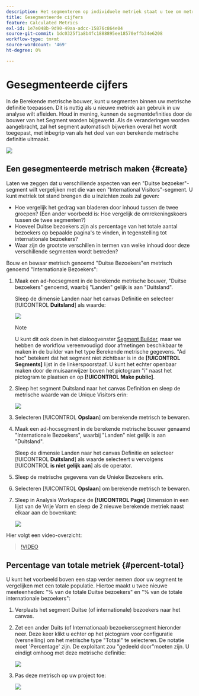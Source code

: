 ```yaml
---
description: Het segmenteren op individuele metriek staat u toe om metrische vergelijkingen binnen het zelfde rapport te maken.
title: Gesegmenteerde cijfers
feature: Calculated Metrics
exl-id: 1e7e048b-9d90-49aa-adcc-15876c864e04
source-git-commit: 1dc0325f1a8b4fc1888895ee18570effb34e6208
workflow-type: tm+mt
source-wordcount: '469'
ht-degree: 0%

---
```


# Gesegmenteerde cijfers

In de Berekende metrische bouwer, kunt u segmenten binnen uw metrische definitie toepassen. Dit is nuttig als u nieuwe metriek aan gebruik in uw analyse wilt afleiden. Houd in mening, kunnen de segmentdefinities door de bouwer van het Segment worden bijgewerkt. Als de veranderingen worden aangebracht, zal het segment automatisch bijwerken overal het wordt toegepast, met inbegrip van als het deel van een berekende metrische definitie uitmaakt.

![](assets/german-visitors.png)

## Een gesegmenteerde metrisch maken {#create}

Laten we zeggen dat u verschillende aspecten van een &quot;Duitse bezoeker&quot;-segment wilt vergelijken met die van een &quot;International Visitors&quot;-segment. U kunt metriek tot stand brengen die u inzichten zoals zal geven:

* Hoe vergelijk het gedrag van bladeren door inhoud tussen de twee groepen? (Een ander voorbeeld is: Hoe vergelijk de omrekeningskoers tussen de twee segmenten?)
* Hoeveel Duitse bezoekers zijn als percentage van het totale aantal bezoekers op bepaalde pagina&#39;s te vinden, in tegenstelling tot internationale bezoekers?
* Waar zijn de grootste verschillen in termen van welke inhoud door deze verschillende segmenten wordt betreden?

Bouw en bewaar metrisch genoemd &quot;Duitse Bezoekers&quot;en metrisch genoemd &quot;Internationale Bezoekers&quot;:

1. Maak een ad-hocsegment in de berekende metrische bouwer, &quot;Duitse bezoekers&quot; genoemd, waarbij &quot;Landen&quot; gelijk is aan &quot;Duitsland&quot;.

   Sleep de dimensie Landen naar het canvas Definitie en selecteer [!UICONTROL **Duitsland**] als waarde:

   ![](assets/segment-from-dimension.png)

   >[!NOTE]
   >
   >U kunt dit ook doen in het dialoogvenster [Segment Builder](/help/components/segmentation/segmentation-workflow/seg-build.md), maar we hebben de workflow vereenvoudigd door afmetingen beschikbaar te maken in de builder van het type Berekende metrische gegevens. &quot;Ad hoc&quot; betekent dat het segment niet zichtbaar is in de **[!UICONTROL Segments]** lijst in de linkerspoorstaaf. U kunt het echter openbaar maken door de muisaanwijzer boven het pictogram &quot;i&quot; naast het pictogram te plaatsen en op **[!UICONTROL Make public]**.

1. Sleep het segment Duitsland naar het canvas Definition en sleep de metrische waarde van de Unique Visitors erin:

   ![](assets/german-visitors.png)

1. Selecteren [!UICONTROL **Opslaan**] om berekende metrisch te bewaren.

1. Maak een ad-hocsegment in de berekende metrische bouwer genaamd &quot;Internationale Bezoekers&quot;, waarbij &quot;Landen&quot; niet gelijk is aan &quot;Duitsland&quot;.

   Sleep de dimensie Landen naar het canvas Definitie en selecteer [!UICONTROL **Duitsland**] als waarde selecteert u vervolgens [!UICONTROL **is niet gelijk aan**] als de operator.

1. Sleep de metrische gegevens van de Unieke Bezoekers erin.

1. Selecteren [!UICONTROL **Opslaan**] om berekende metrisch te bewaren.

1. Sleep in Analysis Workspace de **[!UICONTROL Page]** Dimension in een lijst van de Vrije Vorm en sleep de 2 nieuwe berekende metriek naast elkaar aan de bovenkant:

   ![](assets/workspace-pages.png)

Hier volgt een video-overzicht:

>[!VIDEO](https://video.tv.adobe.com/v/25409/?quality=12&learn=on)

## Percentage van totale metriek {#percent-total}

U kunt het voorbeeld boven een stap verder nemen door uw segment te vergelijken met een totale populatie. Hiertoe maakt u twee nieuwe meeteenheden: &quot;% van de totale Duitse bezoekers&quot; en &quot;% van de totale internationale bezoekers&quot;:

1. Verplaats het segment Duitse (of internationale) bezoekers naar het canvas.
1. Zet een ander Duits (of Internationaal) bezoekerssegment hieronder neer. Deze keer klikt u echter op het pictogram voor configuratie (versnelling) om het metrische type &quot;Totaal&quot; te selecteren. De notatie moet &#39;Percentage&#39; zijn. De exploitant zou &quot;gedeeld door&quot;moeten zijn. U eindigt omhoog met deze metrische definitie:

   ![](assets/cm_metric_total.png)

1. Pas deze metrisch op uw project toe:

   ![](assets/cm_percent_total.png)
